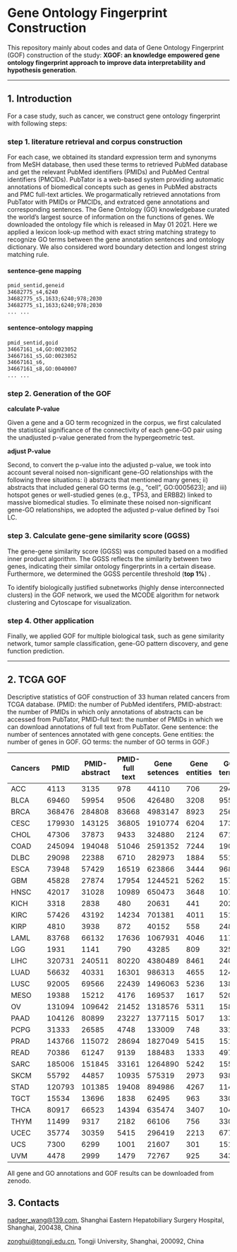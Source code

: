 # Gene Ontology Fingerprint Construction

This repository mainly about codes and data of Gene Ontology Fingerprint  (GOF) construction of the study: **XGOF: an knowledge empowered gene ontology fingerprint approach to improve data interpretability and hypothesis generation**.

***

## 1. Introduction

For a case study, such as cancer, we construct gene ontology fingerprint with following steps:

### step 1. literature retrieval and corpus construction

For each case, we obtained its standard expression term and synonyms from MeSH database, then used these terms to retrieved PubMed database and get the relevant PubMed identifiers (PMIDs) and PubMed Central identifiers (PMCIDs). PubTator is a web-based system providing automatic annotations of biomedical concepts such as genes in PubMed abstracts and PMC full-text articles. We progarmatically retrieved annotations from PubTator with PMIDs or PMCIDs, and extratced gene annotations and corresponding sentences. The Gene Ontology (GO) knowledgebase curated the world’s largest source of information on the functions of genes. We downloaded the ontology file which is released in May 01 2021. Here we applied a lexicon look-up method with exact string matching strategy to recognize GO terms between the gene annotation sentences and ontology dictionary. We also considered word boundary detection and longest string matching rule.

#### sentence-gene mapping

```html
pmid_sentid,geneid
34682775_s4,6240
34682775_s5,1633;6240;978;2030
34682775_s1,1633;6240;978;2030
... ...
```

#### sentence-ontology mapping

```html
pmid_sentid,goid
34667161_s4,GO:0023052
34667161_s5,GO:0023052
34667161_s6,
34667161_s8,GO:0040007
... ...
```

### step 2. Generation of the GOF

**calculate P-value**

Given a gene and a GO term recognized in the corpus, we first calculated the statistical significance of the connectivity of each gene-GO pair using the unadjusted p-value generated from the hypergeometric test.

**adjust P-value**

Second, to convert the p-value into the adjusted p-value, we took into account several noised non-significant gene-GO relationships with the following three situations: i) abstracts that mentioned many genes; ii) abstracts that included general GO terms (e.g., “cell”, GO:0005623); and iii) hotspot genes or well-studied genes (e.g., TP53, and ERBB2) linked to massive biomedical studies. To eliminate these noised non-significant gene-GO relationships, we adopted the adjusted p-value defined by Tsoi LC.

### step 3. Calculate gene-gene similarity score (GGSS) 

The gene-gene similarity score (GGSS) was computed based on a modified inner product algorithm. The GGSS reflects the similarity between two genes, indicating their similar ontology fingerprints in a certain disease. Furthermore, we determined the GGSS percentile threshold (**top 1%**) .

To identify biologically justified subnetworks (highly dense interconnected clusters) in the GOF network,
we used the MCODE algorithm for network clustering and Cytoscape for visualization.

### step 4. Other application 

Finally, we applied GOF for multiple biological task, such as gene similarity network, tumor sample classification, gene-GO pattern discovery, and gene function prediction.

***

## 2. TCGA GOF

Descriptive statistics of GOF construction of 33 human related cancers from TCGA database. (PMID: the number of PubMed identifers, PMID-abstract: the number of PMIDs in which only annotations of abstracts can be accessed from PubTator, PMID-full text: the number of PMIDs in which we can download annotations of full text from PubTator. Gene sentence: the number of sentences annotated with gene concepts. Gene entities: the number of genes in GOF. GO terms: the number of GO terms in GOF.)

| **Cancers** | **PMID** | **PMID-abstract** | **PMID-full text** | **Gene setences** | **Gene entities** | **GO terms** |
| ----------- | -------- | ----------------- | ------------------ | ----------------- | ----------------- | ------------ |
| ACC         | 4113     | 3135              | 978                | 44110             | 706               | 294          |
| BLCA        | 69460    | 59954             | 9506               | 426480            | 3208              | 955          |
| BRCA        | 368476   | 284808            | 83668              | 4983147           | 8923              | 2565         |
| CESC        | 179930   | 143125            | 36805              | 1910774           | 6204              | 1736         |
| CHOL        | 47306    | 37873             | 9433               | 324880            | 2124              | 671          |
| COAD        | 245094   | 194048            | 51046              | 2591352           | 7244              | 1901         |
| DLBC        | 29098    | 22388             | 6710               | 282973            | 1884              | 551          |
| ESCA        | 73948    | 57429             | 16519              | 623866            | 3444              | 968          |
| GBM         | 45828    | 27874             | 17954              | 1244521           | 5262              | 1575         |
| HNSC        | 42017    | 31028             | 10989              | 650473            | 3648              | 1073         |
| KICH        | 3318     | 2838              | 480                | 20631             | 441               | 202          |
| KIRC        | 57426    | 43192             | 14234              | 701381            | 4011              | 1516         |
| KIRP        | 4810     | 3938              | 872                | 40152             | 558               | 248          |
| LAML        | 83768    | 66132             | 17636              | 1067931           | 4046              | 1179         |
| LGG         | 1931     | 1141              | 790                | 43285             | 809               | 325          |
| LIHC        | 320731   | 240511            | 80220              | 4380489           | 8461              | 2409         |
| LUAD        | 56632    | 40331             | 16301              | 986313            | 4655              | 1247         |
| LUSC        | 92005    | 69566             | 22439              | 1496063           | 5236              | 1380         |
| MESO        | 19388    | 15212             | 4176               | 169537            | 1617              | 520          |
| OV          | 131094   | 109642            | 21452              | 1318576           | 5311              | 1589         |
| PAAD        | 104126   | 80899             | 23227              | 1377115           | 5017              | 1334         |
| PCPG        | 31333    | 26585             | 4748               | 133009            | 748               | 331          |
| PRAD        | 143766   | 115072            | 28694              | 1827049           | 5415              | 1514         |
| READ        | 70386    | 61247             | 9139               | 188483            | 1333              | 497          |
| SARC        | 185006   | 151845            | 33161              | 1264890           | 5242              | 1555         |
| SKCM        | 55792    | 44857             | 10935              | 575319            | 2973              | 938          |
| STAD        | 120793   | 101385            | 19408              | 894986            | 4267              | 1147         |
| TGCT        | 15534    | 13696             | 1838               | 62495             | 963               | 330          |
| THCA        | 80917    | 66523             | 14394              | 635474            | 3407              | 1044         |
| THYM        | 11499    | 9317              | 2182               | 66106             | 756               | 330          |
| UCEC        | 35774    | 30359             | 5415               | 296419            | 2213              | 677          |
| UCS         | 7300     | 6299              | 1001               | 21607             | 301               | 151          |
| UVM         | 4478     | 2999              | 1479               | 72767             | 925               | 343          |

All gene and GO annotations and GOF results can be downloaded from zenodo.

## 3. Contacts

nadger_wang@139.com, Shanghai Eastern Hepatobiliary Surgery Hospital, Shanghai, 200438,
China

zonghui@tongji.edu.cn, Tongji University, Shanghai, 200092, China

